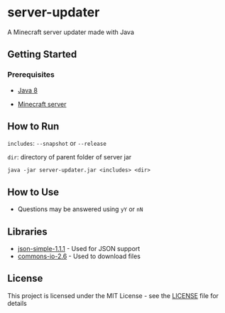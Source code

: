 # server-updater
A Minecraft server updater made with Java

## Getting Started

### Prerequisites

* [Java 8](https://www.java.com/en/download/manual.jsp)

* [Minecraft server](https://minecraft.net)

## How to Run

`includes`: `--snapshot` or `--release`

`dir`: directory of parent folder of server jar

```batch
java -jar server-updater.jar <includes> <dir>
```
## How to Use

* Questions may be answered using `yY` or `nN`

## Libraries

* [json-simple-1.1.1](https://code.google.com/archive/p/json-simple/downloads) - Used for JSON support
* [commons-io-2.6](http://commons.apache.org/proper/commons-io/download_io.cgi) - Used to download files

## License

This project is licensed under the MIT License - see the [LICENSE](LICENSE) file for details
